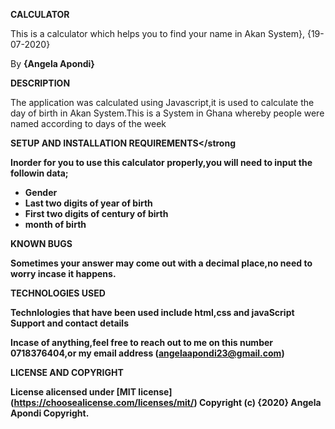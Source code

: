  <strong>CALCULATOR</strong>

 This is a calculator which helps you to find your name in Akan System}, {19-07-2020}

 By **{Angela Apondi}**

 <strong>DESCRIPTION</strong>

The application was calculated using Javascript,it is used to calculate the day of birth in Akan System.This is a System in Ghana  whereby people were named according to days of the week 

<strong>SETUP AND INSTALLATION REQUIREMENTS</strong
>
Inorder for you to use this calculator properly,you will need to input the followin data;
* Gender
* Last two digits of year of birth
* First two digits of century of birth
* month of birth

<strong>KNOWN BUGS</strong>

Sometimes your answer may come out with a decimal place,no need to worry incase it happens.

<strong>TECHNOLOGIES USED</strong>

Technlologies that have been used include html,css and javaScript
Support and contact details

Incase of anything,feel free to reach out to me on this number 0718376404,or my email
address (angelaapondi23@gmail.com)

<strong>LICENSE AND COPYRIGHT</strong>

License alicensed under [MIT license] (https://choosealicense.com/licenses/mit/) Copyright (c) {2020} Angela Apondi Copyright.


